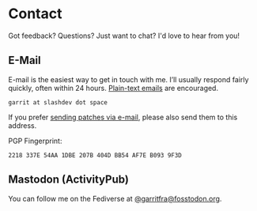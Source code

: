 # Contact

Got feedback? Questions? Just want to chat? I'd love to hear from you!

## E-Mail

E-mail is the easiest way to get in touch with me. I’ll usually respond fairly
quickly, often within 24 hours. [Plain-text emails](https://useplaintext.email/)
are encouraged.

`garrit at slashdev dot space`

If you prefer [sending patches via e-mail](/posts/patch-based-git-workflow),
please also send them to this address.

PGP Fingerprint:

```
2218 337E 54AA 1DBE 207B 404D BB54 AF7E B093 9F3D
```

## Mastodon (ActivityPub)

You can follow me on the Fediverse at
[@garritfra@fosstodon.org](https://fosstodon.org/@garritfra).
